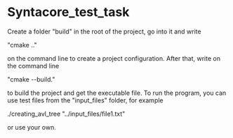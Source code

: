 # Syntacore_test_task
Create a folder "build" in the root of the project, go into it and write 

"сmake .." 

on the command line to create a project configuration. After that, write on the command line

"сmake --build." 

to build the project and get the executable file. To run the program, you can use test files from the "input_files" folder, for example

./creating_avl_tree "../input_files/file1.txt"

or use your own.
